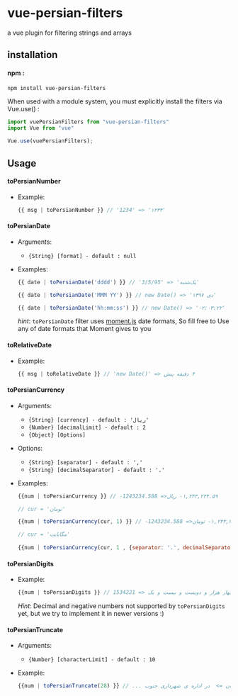 # vue-persian-filters

a vue plugin for filtering strings and arrays 

## installation
#### npm :
```
npm install vue-persian-filters
```
When used with a module system, you must explicitly install the filters via Vue.use() :
```js
import vuePersianFilters from "vue-persian-filters"
import Vue from "vue"

Vue.use(vuePersianFilters);
```

## Usage

#### toPersianNumber

+ Example:

  ```js
  {{ msg | toPersianNumber }} // '1234' => '۱۲۳۴'
  ```


#### toPersianDate

+ Arguments:
  * `{String} [format] - default : null`

+ Examples:

  ```js
  {{ date | toPersianDate('dddd') }} // '3/5/95' => 'یک‌شنبه'
  ```
  ```js
  {{ date | toPersianDate('MMM YY') }} // new Date() => '۱۳۹۷ دی' 
  ```
  ```js
  {{ date | toPersianDate('hh:mm:ss') }} // new Date() => '۰۲:۰۳:۲۲' 
  ```
  
    *hint*: 
    `toPersianDate` filter uses [moment.js](http://momentjs.com/) date formats, So fill free to Use any of date formats that Moment gives to you 

#### toRelativeDate

+ Example:

  ```js
  {{ msg | toRelativeDate }} // 'new Date()' => ‫‫‫‫۴ دقیقه پیش 
  ```
#### toPersianCurrency

+ Arguments:
  * `{String} [currency] - default : 'ریال'`
  * `{Number} [decimalLimit] - default : 2`
  * `{Object} [Options]`

+ Options:
  * `{String} [separator] - default : ','`
  * `{String} [decimalSeparator] - default : '.'`
  
+ Examples:
    ```js
    {{num | toPersianCurrency }} // -1243234.588 =>‫     ‫۱,۲۴۳,۲۳۴.۵۹- ریال 
    ```
    ```js
    // cur = 'تومان'
  
    {{num | toPersianCurrency(cur, 1) }} // -1243234.588 =>‫     ۱,۲۴۳,۲۳۴.۶- تومان‫ 
    ```
    ```js
    // cur = 'مگابایت'
      
    {{num | toPersianCurrency(cur, 1 , {separator: '.', decimalSeparator: ','}) }} // 1243234.588 =>‫     ۱.۲۴۳.۲۳۴,۶ مگابایت 
    ```
#### toPersianDigits

+ Example:

    ```js
    {{num | toPersianDigits }} // 1534221 => ‫  ‫یک میلیون و پانصد و سی و چهار هزار و دویست و بیست و یک 
    ```

    *Hint*: 
    Decimal and negative numbers not supported by `toPersianDigits` yet, but we try to implement it in newer versions :)

#### toPersianTruncate

+ Arguments:
  * `{Number} [characterLimit] - default : 10`
  
+ Example:
    ```js
    {{num | toPersianTruncate(28) }} // در اداره ی شهرداری جنوب تهران => ‫ در اداره ی شهرداری جنوب ...
    ```
